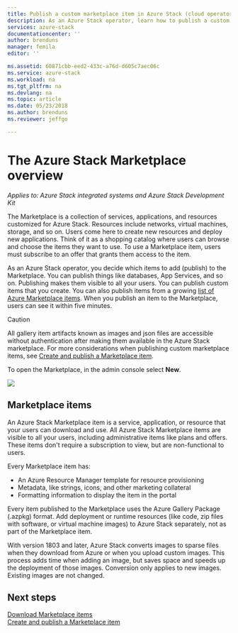 ```yaml
---
title: Publish a custom marketplace item in Azure Stack (cloud operator) | Microsoft Docs
description: As an Azure Stack operator, learn how to publish a custom marketplace item in Azure Stack.
services: azure-stack
documentationcenter: ''
author: brenduns
manager: femila
editor: ''

ms.assetid: 60871cbb-eed2-433c-a76d-d605c7aec06c
ms.service: azure-stack
ms.workload: na
ms.tgt_pltfrm: na
ms.devlang: na
ms.topic: article
ms.date: 05/23/2018
ms.author: brenduns
ms.reviewer: jeffgo

---
```

# The Azure Stack Marketplace overview

*Applies to: Azure Stack integrated systems and Azure Stack Development Kit*

The Marketplace is a collection of services, applications, and resources customized for Azure Stack. Resources include networks, virtual machines, storage, and so on. Users come here to create new resources and deploy new applications. Think of it as a shopping catalog where users can browse and choose the items they want to use. To use a Marketplace item, users must subscribe to an offer that grants them access to the item.

As an Azure Stack operator, you decide which items to add (publish) to the Marketplace. You can publish things like databases, App Services, and so on. Publishing makes them visible to all your users. You can publish custom items that you create. You can also publish items from a growing [list of Azure Marketplace items](azure-stack-marketplace-azure-items.md). When you publish an item to the Marketplace, users can see it within five minutes.

> [!Caution]  
> All gallery item artifacts known as images and json files are accessible without authentication after making them available in the Azure Stack marketplace. For more considerations when publishing custom marketplace items, see [Create and publish a Marketplace item](azure-stack-create-and-publish-marketplace-item.md).

To open the Marketplace, in the admin console select **New**.

![](media/azure-stack-publish-custom-marketplace-item/image1.png)

## Marketplace items
An Azure Stack Marketplace item is a service, application, or resource that your users can download and use. All Azure Stack Marketplace items are visible to all your users, including administrative items like plans and offers. These items don't require a subscription to view, but are non-functional to users.

Every Marketplace item has:

* An Azure Resource Manager template for resource provisioning
* Metadata, like strings, icons, and other marketing collateral
* Formatting information to display the item in the portal

Every item published to the Marketplace uses the Azure Gallery Package (.azpkg) format. Add deployment or runtime resources (like code, zip files with software, or virtual machine images) to Azure Stack separately, not as part of the Marketplace item. 

With version 1803 and later, Azure Stack converts images to sparse files when they download from Azure or when you upload custom images. This process adds time when adding an image, but saves space and speeds up the deployment of those images. Conversion only applies to new images.  Existing images are not changed. 

## Next steps
[Download Marketplace items](azure-stack-download-azure-marketplace-item.md)  
[Create and publish a Marketplace item](azure-stack-create-and-publish-marketplace-item.md)

